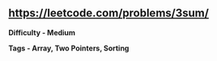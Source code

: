 ## https://leetcode.com/problems/3sum/

**Difficulty - Medium**

**Tags - Array, Two Pointers, Sorting**
